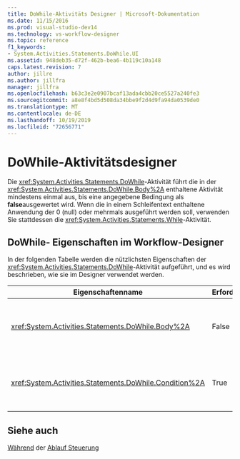 ```yaml
---
title: DoWhile-Aktivitäts Designer | Microsoft-Dokumentation
ms.date: 11/15/2016
ms.prod: visual-studio-dev14
ms.technology: vs-workflow-designer
ms.topic: reference
f1_keywords:
- System.Activities.Statements.DoWhile.UI
ms.assetid: 948deb35-d72f-462b-bea6-4b119c10a148
caps.latest.revision: 7
author: jillre
ms.author: jillfra
manager: jillfra
ms.openlocfilehash: b63c3e2e0907bcaf13ada4cbb20ce5527a240fe3
ms.sourcegitcommit: a8e8f4bd5d508da34bbe9f2d4d9fa94da0539de0
ms.translationtype: MT
ms.contentlocale: de-DE
ms.lasthandoff: 10/19/2019
ms.locfileid: "72656771"
---
```

# <a name="dowhile-activity-designer"></a>DoWhile-Aktivitätsdesigner
Die <xref:System.Activities.Statements.DoWhile>-Aktivität führt die in der <xref:System.Activities.Statements.DoWhile.Body%2A> enthaltene Aktivität mindestens einmal aus, bis eine angegebene Bedingung als **false**ausgewertet wird. Wenn die in einem Schleifentext enthaltene Anwendung der 0 (null) oder mehrmals ausgeführt werden soll, verwenden Sie stattdessen die <xref:System.Activities.Statements.While>-Aktivität.

## <a name="dowhile-properties-in-the-workflow-designer"></a>DoWhile- Eigenschaften im Workflow-Designer
 In der folgenden Tabelle werden die nützlichsten Eigenschaften der <xref:System.Activities.Statements.DoWhile>-Aktivität aufgeführt, und es wird beschrieben, wie sie im Designer verwendet werden.

|Eigenschaftenname|Erforderlich|Verwendung|
|-------------------|--------------|-----------|
|<xref:System.Activities.Statements.DoWhile.Body%2A>|False|Die Aktivität, die ausgeführt werden soll, während die Bedingung **true**ist. Um die <xref:System.Activities.Statements.DoWhile.Body%2A>-Aktivität hinzuzufügen, legen Sie eine Aktivität aus der Toolbox in das Feld **Body** mit dem Hinweis Text "Aktivität hier ablegen" des **DoWhile** -Aktivitäts Designers ab.|
|<xref:System.Activities.Statements.DoWhile.Condition%2A>|True|Die Bedingung, die nach jedem Schleifendurchlauf ausgewertet werden soll. Um die <xref:System.Activities.Statements.DoWhile.Condition%2A> festzulegen, geben Sie im Feld **Bedingung** im **DoWhile** -Aktivitäts Designer oder im Eigenschaften Raster einen [!INCLUDE[vbprvb](../includes/vbprvb-md.md)] Ausdruck ein.|

## <a name="see-also"></a>Siehe auch
 [Während](../workflow-designer/while-activity-designer.md) der [Ablauf Steuerung](../workflow-designer/control-flow-activity-designers.md)
